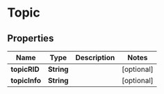 
# Topic

## Properties
Name | Type | Description | Notes
------------ | ------------- | ------------- | -------------
**topicRID** | **String** |  |  [optional]
**topicInfo** | **String** |  |  [optional]



